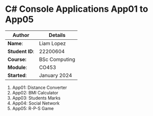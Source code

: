 # C# Console Applications App01 to App05
| Author | Details |
| ---- | ---- |
**Name**: | Liam Lopez |
**Student ID**: | 22200604 |
**Course:** | BSc Computing |
**Module**: | CO453     |
**Started**: | January 2024 |    

1. App01: Distance Converter
2. App02: BMI Calculator
3. App03: Students Marks
4. App04: Social Network
5. App05: R-P-S Game
